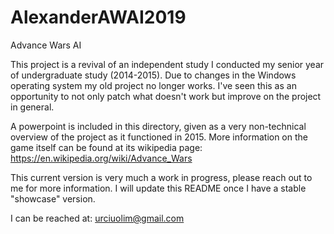 # AlexanderAWAI2019
 Advance Wars AI

This project is a revival of an independent study I conducted my senior year of undergraduate study (2014-2015). Due to changes in the Windows operating system my old project no longer works. I've seen this as an opportunity to not only patch what doesn't work but improve on the project in general.

A powerpoint is included in this directory, given as a very non-technical overview of the project as it functioned in 2015. More information on the game itself can be found at its wikipedia page: https://en.wikipedia.org/wiki/Advance_Wars

This current version is very much a work in progress, please reach out to me for more information. I will update this README once I have a stable "showcase" version.

I can be reached at: urciuolim@gmail.com